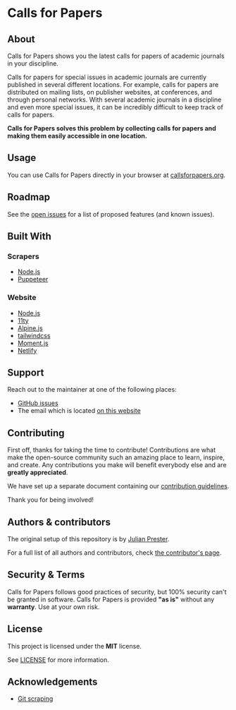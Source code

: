 # Calls for Papers

## About

Calls for Papers shows you the latest calls for papers of academic journals in your discipline.

Calls for papers for special issues in academic journals are currently published in several different locations.
For example, calls for papers are distributed on mailing lists, on publisher websites, at conferences, and through personal networks.
With several academic journals in a discipline and even more special issues, it can be incredibly difficult to keep track of calls for papers.

**Calls for Papers solves this problem by collecting calls for papers and making them easily accessible in one location.**

## Usage

You can use Calls for Papers directly in your browser at [callsforpapers.org](https://callsforpapers.org).

## Roadmap

See the [open issues](https://github.com/julianprester/calls-for-papers/issues) for a list of proposed features (and known issues).

## Built With

### Scrapers

- [Node.js](https://nodejs.org/)
- [Puppeteer](https://pptr.dev/)

### Website

- [Node.js](https://nodejs.org/)
- [11ty](https://www.11ty.dev/)
- [Alpine.js](https://alpinejs.dev/)
- [tailwindcss](https://tailwindcss.com/)
- [Moment.js](https://momentjs.com/)
- [Netlify](https://www.netlify.com/)

## Support

Reach out to the maintainer at one of the following places:

- [GitHub issues](https://github.com/julianprester/calls-for-papers/issues/new)
- The email which is located [on this website](https://julianprester.com)

## Contributing

First off, thanks for taking the time to contribute!
Contributions are what make the open-source community such an amazing place to learn, inspire, and create.
Any contributions you make will benefit everybody else and are **greatly appreciated**.

We have set up a separate document containing our [contribution guidelines](CONTRIBUTING.md).

Thank you for being involved!

## Authors & contributors

The original setup of this repository is by [Julian Prester](https://julianprester.com).

For a full list of all authors and contributors, check [the contributor's page](https://github.com/julianprester/calls-for-papers/contributors).

## Security & Terms

Calls for Papers follows good practices of security, but 100% security can't be granted in software.
Calls for Papers is provided **"as is"** without any **warranty**. Use at your own risk.

## License

This project is licensed under the **MIT** license.

See [LICENSE](LICENSE) for more information.

## Acknowledgements

- [Git scraping](https://simonwillison.net/2020/Oct/9/git-scraping/)
